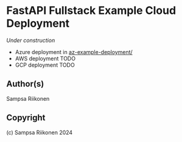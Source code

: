 # FastAPI Fullstack Example Cloud Deployment

*Under construction*

- Azure deployment in [az-example-deployment/](az-example-deployment/)
- AWS deployment TODO
- GCP deployment TODO

## Author(s)

Sampsa Riikonen

## Copyright

(c) Sampsa Riikonen 2024
